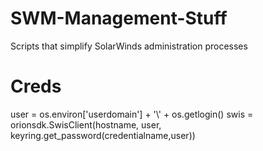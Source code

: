 # SWM-Management-Stuff
Scripts that simplify SolarWinds administration processes

# Creds
user = os.environ['userdomain'] + '\\' + os.getlogin()
swis = orionsdk.SwisClient(hostname, user, keyring.get_password(credentialname,user))
